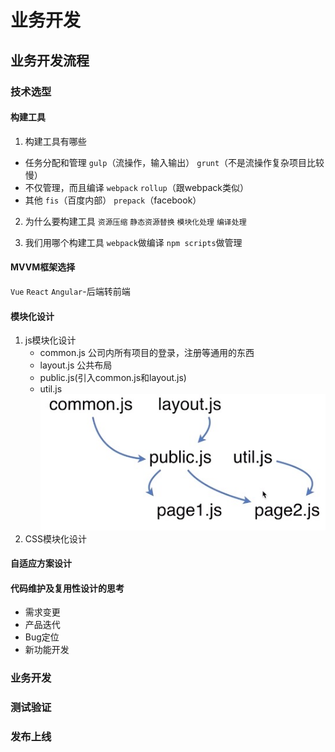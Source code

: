# 业务开发

## 业务开发流程

### 技术选型

#### 构建工具
1. 构建工具有哪些
- 任务分配和管理
`gulp`（流操作，输入输出）
`grunt`（不是流操作复杂项目比较慢）
- 不仅管理，而且编译
`webpack`
`rollup`（跟webpack类似）
- 其他
`fis`（百度内部）
`prepack`（facebook）

2. 为什么要构建工具
`资源压缩` `静态资源替换` `模块化处理` `编译处理`

3. 我们用哪个构建工具
`webpack`做编译 `npm scripts`做管理

#### MVVM框架选择
`Vue`
`React`
`Angular`-后端转前端
#### 模块化设计
1. js模块化设计
    - common.js 公司内所有项目的登录，注册等通用的东西
    - layout.js 公共布局
    - public.js(引入common.js和layout.js)
    - util.js
    ![模块化设计](./img/module-design.jpg)
2. CSS模块化设计
#### 自适应方案设计

#### 代码维护及复用性设计的思考
- 需求变更
- 产品迭代
- Bug定位
- 新功能开发


### 业务开发

### 测试验证

### 发布上线

